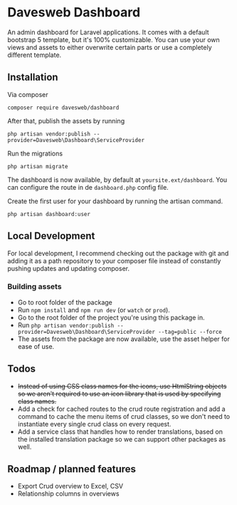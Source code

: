 # Davesweb Dashboard

An admin dashboard for Laravel applications. It comes with a default bootstrap 5 template, but it's 
100% customizable. You can use your own views and assets to either overwrite certain parts or 
use a completely different template.

## Installation

Via composer
```shell
composer require davesweb/dashboard
```

After that, publish the assets by running 

```shell
php artisan vendor:publish --provider=Davesweb\Dashboard\ServiceProvider
```

Run the migrations

```shell
php artisan migrate
```

The dashboard is now available, by default at `yoursite.ext/dashboard`. You can configure the 
route in de `dashboard.php` config file.

Create the first user for your dashboard by running the artisan command.

```shell
php artisan dashboard:user
```

## Local Development

For local development, I recommend checking out the package with git and adding it as a path repository
to your composer file instead of constantly pushing updates and updating composer.

### Building assets

- Go to root folder of the package
- Run `npm install` and `npm run dev` (or `watch` or `prod`).
- Go to the root folder of the project you're using this package in.
- Run `php artisan vendor:publish --provider=Davesweb\Dashboard\ServiceProvider --tag=public --force`
- The assets from the package are now available, use the asset helper for ease of use. 

## Todos

- ~~Instead of using CSS class names for the icons, use HtmlString objects so we aren't required to use 
  an icon library that is used by specifying class names.~~
- Add a check for cached routes to the crud route registration and add a command to cache the menu 
  items of crud classes, so we don't need to instantiate every single crud class on every request.
- Add a service class that handles how to render translations, based on the installed translation package
  so we can support other packages as well.
  
## Roadmap / planned features

- Export Crud overview to Excel, CSV
- Relationship columns in overviews